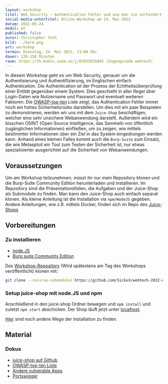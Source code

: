 ```yaml
---
layout: workshop
titel: Web Security – Authentication Fehler und wie man sie verhindert
social-media-untertitel: Online-Workshop am 24. Mai 2022
datum: 2022-05-24
modul: wt
published: false
autor: Christopher Toth
bild: ../hero.png
art: workshop
termin: Dienstag, 24. Mai 2022, 13:00 Uhr
dauer: 120-150 Minuten
raum: https://th-koeln.zoom.us/j/83055835045 (Zugangscode webtech) 
---
```


In diesem Workshop geht es um Web Security, genauer um die Authentisierung und Authentifizierung, im Englischen einfach Authentication.
Die Authentication ist der Prozess der Echtheitsüberprüfung einer Entität gegenüber einem System. Dies geschieht in aller Regel über Login-Daten wie Nutzername und Passwort und eventuell weiteren Faktoren. Die [OWASP-top-ten](https://owasp.org/www-project-top-ten/) Liste zeigt, das Authentication Fehler immer noch ein hohes Sicherheitsrisiko darstellen. Um dies mit ein paar Beispielen zu demonstrieren, werden wir uns mit dem `Juice-Shop` beschäftigen, welcher eine sehr unsichere Webanwendung darstellt. Außerdem wird ein bisschen OSINT (Open Source Intelligence, das Sammeln von öffentlich zugänglichen Informationen) einfließen, um zu zeigen, wie mittels bestimmter Informationen über ein Ziel in das System eingedrungen werden kann. Anhand eines kleinen Falles kommt auch die `Burp-Suite` zum Einsatz, die wie Metasploit ein Tool zum Testen der Sicherheit ist, nur etwas spezialisierter ausgerichtet auf die Sicherheit von Webanwendungen. 

## Voraussetzungen

Um am Workshop teilzunehmen, müsst ihr nur mein Repository klonen und die Burp-Suite Community Edition herunterladen und installieren. Im Repository sind die Präsentationsfolien, die Aufgaben und der Juice-Shop als Submodule zu finden. Man kann den Juice-Shop auch einfach separat klonen. Als kleine Anleitung ist die Installation via `npm/NodeJS` gegeben. Andere Anleitungen, wie z.B. mittels Docker, finden sich im Repo des [Juice-Shops](https://github.com/juice-shop/juice-shop#setup)

## Vorbereitungen

### Zu installieren
- [node.JS](https://nodejs.org/en/)
- [Burp suite Community Edition](https://portswigger.net/burp/releases/professional-community-2022-3-6?requestededition=community&requestedplatform=)

Das [Workshop-Repository](https://github.com/SickxX/webtech-2022-workshop-web-sec) (Wird spätestens am Tag des Workshops veröffentlicht)
klonen mit:
```sh
git clone --recurse-submodules https://github.com/SickxX/webtech-2022-workshop-web-sec.git
```

### Setup juice-shop mit node.JS und npm
Anschließend in den juice-shop Ordner bewegen und `npm install` und zuletzt `npm start` abschicken.
Der Shop läuft jetzt unter [localhost](http://localhost:3000).

[Hier](https://github.com/juice-shop/juice-shop#setup) sind noch andere Wege der Installation zu finden.

## Material

### Dokus

- [juice-shop auf Github](https://github.com/juice-shop/juice-shop)
- [OWASP-top-ten Liste](https://owasp.org/www-project-top-ten/)
- [Andere vulnerable Apps](https://owasp.org/www-project-vulnerable-web-applications-directory/)
- [Portswigger](https://portswigger.net/burp/documentation)